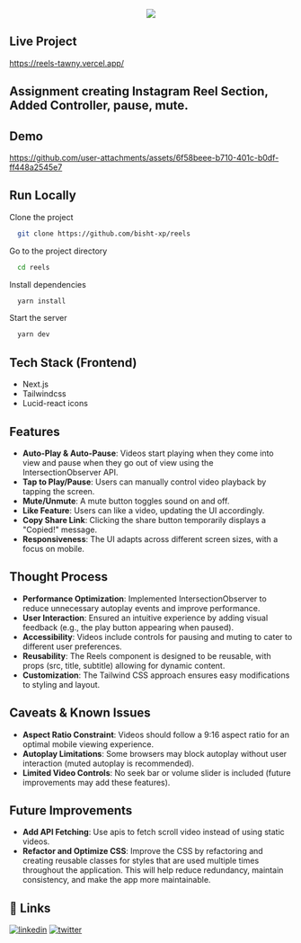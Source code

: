 <p align="center">
<img src="https://github.com/user-attachments/assets/88b65ae8-ec59-4c8e-97ba-5125981839e2">
</img>
</p>

  ## Live Project
  

 https://reels-tawny.vercel.app/
  
## Assignment creating Instagram Reel Section, Added Controller, pause, mute.
  
## Demo


https://github.com/user-attachments/assets/6f58beee-b710-401c-b0df-ff448a2545e7



## Run Locally

Clone the project

```bash
  git clone https://github.com/bisht-xp/reels
```

Go to the project directory

```bash
  cd reels
```

Install dependencies

```bash
  yarn install
```

Start the server

```bash
  yarn dev
```


## Tech Stack (Frontend)
- Next.js
- Tailwindcss
- Lucid-react icons



## Features
- **Auto-Play & Auto-Pause**: Videos start playing when they come into view and pause when they go out of view using the IntersectionObserver API.
- **Tap to Play/Pause**: Users can manually control video playback by tapping the screen.
- **Mute/Unmute**: A mute button toggles sound on and off.
- **Like Feature**: Users can like a video, updating the UI accordingly.
- **Copy Share Link**: Clicking the share button temporarily displays a "Copied!" message.
- **Responsiveness**: The UI adapts across different screen sizes, with a focus on mobile.

## Thought Process
- **Performance Optimization**: Implemented IntersectionObserver to reduce unnecessary autoplay events and improve performance.
- **User Interaction**: Ensured an intuitive experience by adding visual feedback (e.g., the play button appearing when paused).
- **Accessibility**: Videos include controls for pausing and muting to cater to different user preferences.
- **Reusability**: The Reels component is designed to be reusable, with props (src, title, subtitle) allowing for dynamic content.
- **Customization**: The Tailwind CSS approach ensures easy modifications to styling and layout.

## Caveats & Known Issues
- **Aspect Ratio Constraint**: Videos should follow a 9:16 aspect ratio for an optimal mobile viewing experience.
- **Autoplay Limitations**: Some browsers may block autoplay without user interaction (muted autoplay is recommended).
- **Limited Video Controls**: No seek bar or volume slider is included (future improvements may add these features).


## Future Improvements
- **Add API Fetching**: Use apis to fetch scroll video instead of using static videos.
- **Refactor and Optimize CSS**: Improve the CSS by refactoring and creating reusable classes for styles that are used multiple times throughout the application. This will help reduce redundancy, maintain consistency, and make the app more maintainable.

## 🔗 Links
[![linkedin](https://img.shields.io/badge/linkedin-0A66C2?style=for-the-badge&logo=linkedin&logoColor=white)](https://www.linkedin.com/in/bishtkamal)
[![twitter](https://img.shields.io/badge/twitter-1DA1F2?style=for-the-badge&logo=twitter&logoColor=white)](https://x.com/bisht_xp)

